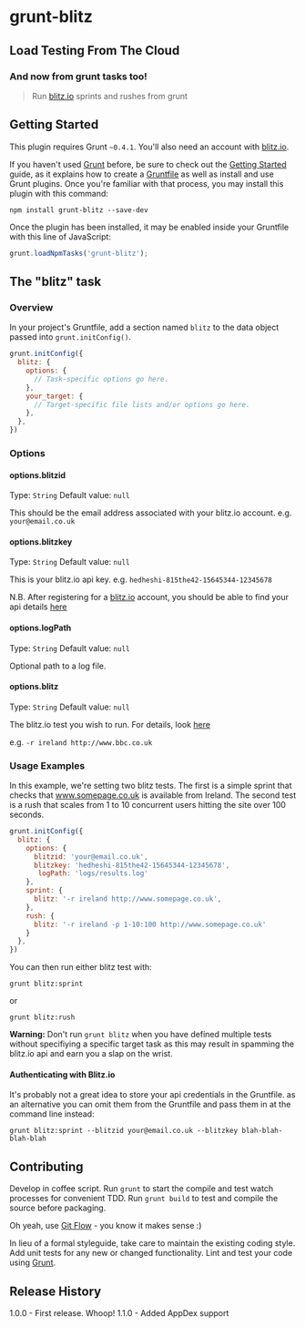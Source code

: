 # grunt-blitz

## Load Testing From The Cloud

### And now from grunt tasks too!

> Run [blitz.io](http://www.blitz.io) sprints and rushes from grunt

## Getting Started
This plugin requires Grunt `~0.4.1`. You'll also need an account with [blitz.io](https://www.blitz.io/signup).

If you haven't used [Grunt](http://gruntjs.com/) before, be sure to check out the [Getting Started](http://gruntjs.com/getting-started) guide, as it explains how to create a [Gruntfile](http://gruntjs.com/sample-gruntfile) as well as install and use Grunt plugins. Once you're familiar with that process, you may install this plugin with this command:

```shell
npm install grunt-blitz --save-dev
```

Once the plugin has been installed, it may be enabled inside your Gruntfile with this line of JavaScript:

```js
grunt.loadNpmTasks('grunt-blitz');
```

## The "blitz" task

### Overview
In your project's Gruntfile, add a section named `blitz` to the data object passed into `grunt.initConfig()`.

```js
grunt.initConfig({
  blitz: {
    options: {
      // Task-specific options go here.
    },
    your_target: {
      // Target-specific file lists and/or options go here.
    },
  },
})
```

### Options

#### options.blitzid
Type: `String`
Default value: `null`

This should be the email address associated with your blitz.io account.
e.g. `your@email.co.uk`
#### options.blitzkey
Type: `String`
Default value: `null`

This is your blitz.io api key.
e.g. `hedheshi-815the42-15645344-12345678`

N.B. After registering for a [blitz.io](http://www.blitz.io) account, you should be able to find your api details [here](https://www.blitz.io/to#/settings/api_key)

#### options.logPath
Type: `String`
Default value: `null`

Optional path to a log file.

#### options.blitz
Type: `String`
Default value: `null`

The blitz.io test you wish to run. For details, look [here](https://www.blitz.io/docs)

e.g. `-r ireland http://www.bbc.co.uk`


### Usage Examples

In this example, we're setting two blitz tests. The first is a simple sprint that checks that www.somepage.co.uk is available from Ireland. The second test is a rush that scales from 1 to 10 concurrent users hitting the site over 100 seconds.

```js
grunt.initConfig({
  blitz: {
    options: {
      blitzid: 'your@email.co.uk',
      blitzkey: 'hedheshi-815the42-15645344-12345678',
       logPath: 'logs/results.log'
    },
    sprint: {
      blitz: '-r ireland http://www.somepage.co.uk',
    },
    rush: {
      blitz: '-r ireland -p 1-10:100 http://www.somepage.co.uk'
    }
  },
})
```

You can then run either blitz test with:

```shell
grunt blitz:sprint
```
or
```shell
grunt blitz:rush
```

**Warning:** Don't run `grunt blitz` when you have defined multiple tests without specifiying a specific target task as this may result in spamming the blitz.io api and earn you a slap on the wrist.

#### Authenticating with Blitz.io
It's probably not a great idea to store your api credentials in the Gruntfile. as an alternative you can omit them from the Gruntfile and pass them in at the command line instead:
```shell
grunt blitz:sprint --blitzid your@email.co.uk --blitzkey blah-blah-blah-blah
```

## Contributing
Develop in coffee script. Run ```grunt``` to start the compile and test watch processes for convenient TDD. Run ```grunt build``` to test and compile the source before packaging.

Oh yeah, use [Git Flow](https://github.com/nvie/gitflow) - you know it makes sense :)

In lieu of a formal styleguide, take care to maintain the existing coding style. Add unit tests for any new or changed functionality. Lint and test your code using [Grunt](http://gruntjs.com/).

## Release History
1.0.0 - First release. Whoop!
1.1.0 - Added AppDex support
